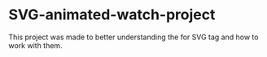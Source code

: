 # SVG-animated-watch-project

This project was made to better understanding the for SVG tag and how to work with them.